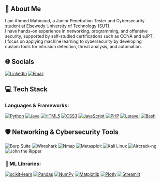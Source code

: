 ## 👋 About Me  
I am Ahmed Mahmoud, a Junior Penetration Tester and Cybersecurity student at Elsewedy University of Technology (SUT).  
I have hands-on experience in networking, programming, and offensive security, supported by self-studied certifications such as CCNA and eJPT.  
I focus on applying machine learning to cybersecurity by developing custom tools for intrusion detection, threat analysis, and automation.  
## 🌐 Socials

[![LinkedIn](https://img.shields.io/badge/LinkedIn-0A66C2?style=for-the-badge&logo=linkedin&logoColor=white)](https://www.linkedin.com/in/ahme-mahmoud)
[![Email](https://img.shields.io/badge/Email-D14836?style=for-the-badge&logo=gmail&logoColor=white)](mailto:ahmedmahmoudhus@gmail.com)

## 💻 Tech Stack

### Languages & Frameworks:
[![Python](https://img.shields.io/badge/Python-3776AB?style=for-the-badge&logo=python&logoColor=white)](https://www.python.org)
[![Java](https://img.shields.io/badge/Java-007396?style=for-the-badge&logo=java&logoColor=white)](https://www.oracle.com/java/)
[![HTML5](https://img.shields.io/badge/HTML5-E34F26?style=for-the-badge&logo=html5&logoColor=white)](https://developer.mozilla.org/en-US/docs/Web/HTML)
[![CSS3](https://img.shields.io/badge/CSS3-1572B6?style=for-the-badge&logo=css3&logoColor=white)](https://developer.mozilla.org/en-US/docs/Web/CSS)
[![JavaScript](https://img.shields.io/badge/JavaScript-F7DF1E?style=for-the-badge&logo=javascript&logoColor=black)](https://developer.mozilla.org/en-US/docs/Web/JavaScript)
[![PHP](https://img.shields.io/badge/PHP-777BB4?style=for-the-badge&logo=php&logoColor=white)](https://www.php.net)
[![Laravel](https://img.shields.io/badge/Laravel-FF2D20?style=for-the-badge&logo=laravel&logoColor=white)](https://laravel.com)
[![Bash](https://img.shields.io/badge/Bash-121011?style=for-the-badge&logo=gnu-bash&logoColor=white)](https://www.gnu.org/software/bash)

## 🛡️ Networking & Cybersecurity Tools

![Burp Suite](https://img.shields.io/badge/Burp_Suite-FF7139?style=for-the-badge&logo=burpsuite&logoColor=white)
![Wireshark](https://img.shields.io/badge/Wireshark-1679A7?style=for-the-badge&logo=wireshark&logoColor=white)
![Nmap](https://img.shields.io/badge/Nmap-005F87?style=for-the-badge&logo=nmap&logoColor=white)
![Metasploit](https://img.shields.io/badge/Metasploit-003A78?style=for-the-badge&logo=metasploit&logoColor=white)
![Kali Linux](https://img.shields.io/badge/Kali_Linux-557C94?style=for-the-badge&logo=kalilinux&logoColor=white)
![Aircrack-ng](https://img.shields.io/badge/Aircrack--ng-000000?style=for-the-badge&logo=aircrack-ng&logoColor=white)
![John the Ripper](https://img.shields.io/badge/John_the_Ripper-323330?style=for-the-badge&logo=hashcat&logoColor=white)


### 🧠 ML Libraries:
[![scikit-learn](https://img.shields.io/badge/scikit--learn-F7931E?style=for-the-badge&logo=scikitlearn&logoColor=white)](https://scikit-learn.org/)
[![Pandas](https://img.shields.io/badge/Pandas-150458?style=for-the-badge&logo=pandas&logoColor=white)](https://pandas.pydata.org/)
[![NumPy](https://img.shields.io/badge/NumPy-013243?style=for-the-badge&logo=numpy&logoColor=white)](https://numpy.org/)
[![Matplotlib](https://img.shields.io/badge/Matplotlib-11557C?style=for-the-badge&logo=matplotlib&logoColor=white)](https://matplotlib.org/)
[![Plotly](https://img.shields.io/badge/Plotly-3F4F75?style=for-the-badge&logo=plotly&logoColor=white)](https://plotly.com/)
[![Streamlit](https://img.shields.io/badge/Streamlit-FF4B4B?style=for-the-badge&logo=streamlit&logoColor=white)](https://streamlit.io/)

